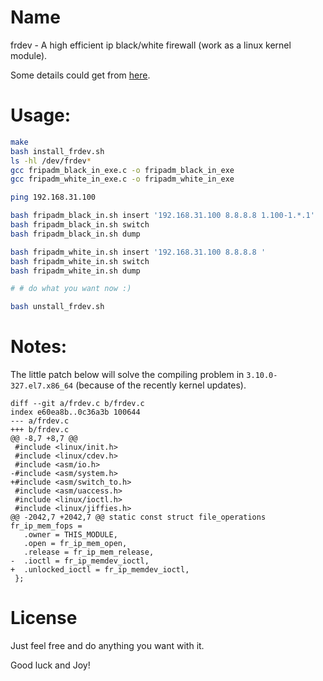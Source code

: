 # Name

frdev - A high efficient ip black/white firewall (work as a linux kernel module).

Some details could get from [here](http://www.cnblogs.com/SwordTao/p/3824980.html).

# Usage:

```bash
make 
bash install_frdev.sh
ls -hl /dev/frdev*
gcc fripadm_black_in_exe.c -o fripadm_black_in_exe
gcc fripadm_white_in_exe.c -o fripadm_white_in_exe

ping 192.168.31.100 

bash fripadm_black_in.sh insert '192.168.31.100 8.8.8.8 1.100-1.*.1'
bash fripadm_black_in.sh switch
bash fripadm_black_in.sh dump

bash fripadm_white_in.sh insert '192.168.31.100 8.8.8.8 '
bash fripadm_white_in.sh switch
bash fripadm_white_in.sh dump

# # do what you want now :)

bash unstall_frdev.sh
```

# Notes:

The little patch below will solve the compiling problem in `3.10.0-327.el7.x86_64` (because of the recently kernel updates).

```
diff --git a/frdev.c b/frdev.c
index e60ea8b..0c36a3b 100644
--- a/frdev.c
+++ b/frdev.c
@@ -8,7 +8,7 @@
 #include <linux/init.h>
 #include <linux/cdev.h>
 #include <asm/io.h>
-#include <asm/system.h>
+#include <asm/switch_to.h>
 #include <asm/uaccess.h>
 #include <linux/ioctl.h>
 #include <linux/jiffies.h>
@@ -2042,7 +2042,7 @@ static const struct file_operations fr_ip_mem_fops =
   .owner = THIS_MODULE,
   .open = fr_ip_mem_open,
   .release = fr_ip_mem_release,
-  .ioctl = fr_ip_memdev_ioctl,
+  .unlocked_ioctl = fr_ip_memdev_ioctl,
 };
```

# License

Just feel free and do anything you want with it. 

Good luck and Joy!
